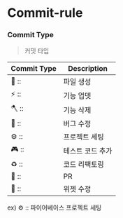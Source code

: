 # Commit-rule

### Commit Type

> 커밋 타입

| Commit Type | Description      |
| ----------- | ---------------- |
| 📑 ::        | 파일 생성        |
| ⚡️ ::        | 기능 업뎃        |
| 🪓 ::        | 기능 삭제        |
| 🐛 ::        | 버그 수정        |
| ⚙️ ::        | 프로젝트 세팅    |
| 🎮 ::        | 테스트 코드 추가 |
| ♻️ ::        | 코드 리팩토링    |
| 🔀 ::        | PR               |
| 🤏 ::        | 위젯 수정        |

ex)  ⚙️ :: 파이어베이스 프로젝트 세팅
